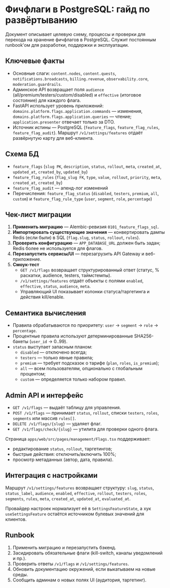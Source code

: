 # Фичфлаги в PostgreSQL: гайд по развёртыванию

Документ описывает целевую схему, процессы и проверки для перехода на хранение фичфлагов в PostgreSQL. Служит постоянным runbook'ом для разработки, поддержки и эксплуатации.

## Ключевые факты

- Основные слаги: `content.nodes`, `content.quests`, `notifications.broadcasts`, `billing.revenue`, `observability.core`, `moderation.guardrails`.
- Админское API возвращает поля `audience` (all/premium/testers/custom/disabled) и `effective` (итоговое состояние) для каждого флага.
- FastAPI использует уровень приложений: `domains.platform.flags.application.commands` — изменения, `domains.platform.flags.application.queries` — чтение; `application.presenter` отвечает только за DTO.
- Источник истины — PostgreSQL (`feature_flags`, `feature_flag_rules`, `feature_flag_audit`). Маршрут `/v1/settings/features` отдаёт развёрнутую карту для веб-клиента.

## Схема БД

- `feature_flags` (`slug PK`, `description`, `status`, `rollout`, `meta`, `created_at`, `updated_at`, `created_by`, `updated_by`)
- `feature_flag_rules` (`flag_slug FK`, `type`, `value`, `rollout`, `priority`, `meta`, `created_at`, `created_by`)
- `feature_flag_audit` — апенд-лог изменений
- Перечисления: `feature_flag_status` (`disabled`, `testers`, `premium`, `all`, `custom`) и `feature_flag_rule_type` (`user`, `segment`, `role`, `percentage`)

## Чек-лист миграции

1. **Применить миграцию** — Alembic-ревизия `0101_feature_flags_sql`.
2. **Импортировать существующие значения** — конвертировать дампы Redis (если были) в SQL (`flag.slug`, `status`, `rollout`, `rules`).
3. **Проверить конфигурацию** — `APP_DATABASE_URL` должен быть задан; Redis более не используется для флагов.
4. **Перезапустить сервисы/UI** — перезагрузить API Gateway и веб-приложение.
5. **Смоук-тест**  
   - `GET /v1/flags` возвращает структурированный ответ (статус, % раскатки, audience, testers, таймстемпы).  
   - `/v1/settings/features` отдаёт объекты с полями `enabled`, `effective`, `status`, `audience`, `meta`.  
   - Управляющий UI показывает колонки статуса/таргетинга и действия kill/enable.

## Семантика вычисления

- Правила обрабатываются по приоритету: `user` → `segment` → `role` → `percentage`.
- Процентные правила используют детерминированные SHA256-бакеты (`user_id` → 0..99).
- `status` выступает запасным планом:  
  - `disabled` — отключено всегда;  
  - `testers` — только явные правила;  
  - `premium` — требует подсказок о тарифе (`plan`, `roles`, `is_premium`);  
  - `all` — всем пользователям, опционально с глобальным процентом;  
  - `custom` — определяется только набором правил.

## Admin API и интерфейс

- `GET /v1/flags` — выдаёт таблицу для управления.
- `POST /v1/flags` — принимает `status`, `rollout`, списки `testers`, `roles`, `segments` или массив `rules[]`.
- `DELETE /v1/flags/{slug}` — удаляет флаг.
- `GET /v1/flags/check/{slug}` — утилита для проверки одного флага.

Страница `apps/web/src/pages/management/Flags.tsx` поддерживает:
- редактирование `status`, `rollout`, таргетингов;
- быстрые действия: отключить/включить 100%;
- просмотр метаданных (автор, дата, правила).

## Интеграция с настройками

Маршрут `/v1/settings/features` возвращает структуру:
`slug`, `status`, `status_label`, `audience`, `enabled`, `effective`, `rollout`, `testers`, `roles`, `segments`, `rules`, `meta`, `created_at`, `updated_at`, `evaluated_at`.

Провайдер настроек нормализует её в `SettingsFeatureState`, а хук `useSettingsFeature` остаётся источником булевых значений для клиентов.

## Runbook

1. Применить миграцию и перезапустить бэкенд.  
2. Засидировать обязательные флаги (kill-switch, каналы уведомлений и пр.).  
3. Проверить ответы `/v1/flags` и `/v1/settings/features`.  
4. Обновить документацию окружений, если выкатываем на новые среды.  
5. Сообщить админам о новых полях UI (аудитория, таргетинг).
